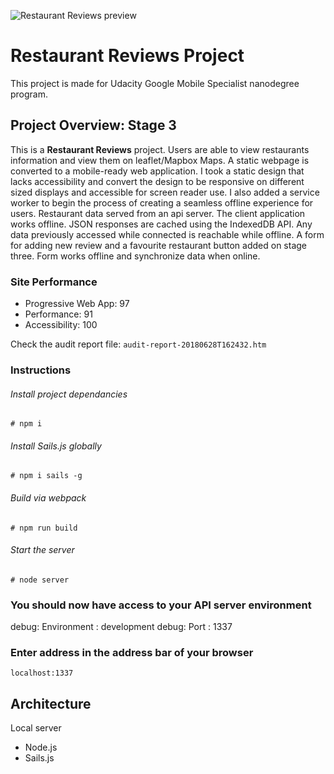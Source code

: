 ![Restaurant Reviews preview](https://gokhanapaydin.com/img/p_restaurant_1200.jpg)

# Restaurant Reviews Project

This project is made for Udacity Google Mobile Specialist nanodegree program.

## Project Overview: Stage 3

This is a **Restaurant Reviews** project. Users are able to view restaurants information and view them on leaflet/Mapbox Maps.
A static webpage is converted to a mobile-ready web application. I took a static design that lacks accessibility and convert the design to be responsive on different sized displays and accessible for screen reader use. I also added a service worker to begin the process of creating a seamless offline experience for users.
Restaurant data served from an api server. The client application works offline. JSON responses are cached using the IndexedDB API. Any data previously accessed while connected is reachable while offline.
A form for adding new review and a favourite restaurant button added on stage three.
Form works offline and synchronize data when online.

### Site Performance
* Progressive Web App: 97
* Performance: 91
* Accessibility: 100

Check the audit report file:
`audit-report-20180628T162432.htm`

### Instructions

###### Install project dependancies
```Install project dependancies
# npm i
```
###### Install Sails.js globally
```Install sails global
# npm i sails -g
```
###### Build via webpack
```Run build script
# npm run build
```
###### Start the server
```Start server
# node server
```
### You should now have access to your API server environment
debug: Environment : development
debug: Port        : 1337

### Enter address in the address bar of your browser 
```localhost:1337```

## Architecture
Local server
- Node.js
- Sails.js
